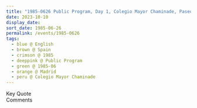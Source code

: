 ```yaml
---
title: "1985-0626 Public Program, Day 1, Colegio Mayor Chaminade, Paseo de Juan XXIII, No. 9, Madrid, Spain"
date: 2023-10-10
display_date: 
sort_date: 1985-06-26
permalink: /events/1985-0626
tags:
  - blue @ English
  - brown @ Spain
  - crimson @ 1985
  - deeppink @ Public Program
  - green @ 1985-06
  - orange @ Madrid
  - peru @ Colegio Mayor Chaminade
---
```


<wave-list>
  <list-title color="green" width="75">Key Quote</list-title>
  <list-item color="BlanchedAlmond"  width="200"></list-item>
  <list-item color="Lavender"></list-item>
  <list-item color="BlanchedAlmond"></list-item>
</wave-list>

<br>

<wave-list>
  <list-title color="green" width="75">Comments</list-title>
  <list-item color="BlanchedAlmond"  width="200"></list-item>
  <list-item color="Lavender"></list-item>
  <list-item color="BlanchedAlmond"></list-item>
</wave-list>